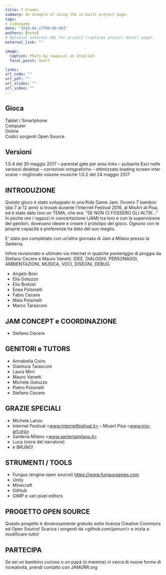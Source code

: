 ```yaml
---
title: 7 Frames
summary: An example of using the in-built project page.
tags:
- videogame
date: "2018-04-27T00:00:00Z"
authors: [none]
# Optional external URL for project (replaces project detail page).
external_link: ""

image:
  caption: Photo by rawpixel on Unsplash
  focal_point: Smart

links:
url_code: ""
url_pdf: ""
url_slides: ""
url_video: ""
---
```


## Gioca
Tablet / Smartphone 		
Computer 		
Online 	
Codici sorgenti Open Source 	

## Versioni
1.0.4 del 30 maggio 2017
– parental gate per area links
– pulsante Esci nelle versioni desktop
– correzioni ortografiche
– ottimizzato loading screen inter scene
– migliorato volume musiche
1.0.2 del 24 maggio 2017

## INTRODUZIONE

Questo gioco è stato sviluppato in una Kids Game Jam.
Ovvero 7 bambini (dai 7 ai 12 anni) si trovati durante l’Internet Festival 2016, al MixArt di Pisa, ed è stato dato loro un TEMA, che era: “SE NON CI FOSSERO GLI ALTRI…”
In poche ore i ragazzi in concertazione (JAM) tra loro e con la supervisione dei genitori, dovevano ideare e creare il prototipo del gioco.
Ognuno con le proprie capacità e preferenze ha dato del suo meglio.

E’ stato poi completato con un’altra giornata di Jam a Milano presso la Santeria.

Infine revisionato e ultimato via internet in qualche pomeriggio di pioggia da Stefano Cecere e Mauro Vanetti.
IDEE, DIALOGHI, PERSONAGGI, AMBIENTAZIONI, MUSICA, VOCI, DISEGNI, DEBUG

- Angelo Boni
- Elia Gotuzzo
- Elio Bretzel
- Enea Polsinelli
- Fabio Cecere
- Maia Polsinelli
- Marco Tarasconi

## JAM CONCEPT e COORDINAZIONE
- Stefano Cecere

## GENITORI e TUTORS
- Annabella Coiro
- Gianluca Tarasconi
- Laura Mirri
- Mauro Vanetti
- Michele Gotuzzo
- Pietro Polsinelli
- Stefano Cecere

## GRAZIE SPECIALI

- Michele Lanzo
- Internet Festival <www.internetfestival.it> – Mixart Pisa <www.mix-art.org>
- Santeria Milano <www.santeriamilano.it>
- Luca (voce del narratore)
- e BRUNO!

## STRUMENTI / TOOLS
- Fungus (engine open source) <https://www.fungusgames.com>
- Unity
- Minecraft
- GitHub
- GIMP e vari pixel editors

## PROGETTO OPEN SOURCE
Questo progetto è doverosamente gratuito sotto licenza Creative Commons ed Open Source!
Scarica i sorgenti da <github.com/jamurr/> e inizia a modificare tutto!

## PARTECIPA
Se sei un bambino curioso o un papà (o mamma) in cerca di nuove forme di ricreatività, prendi contatto con JAMURR.org
